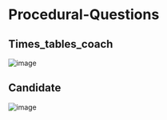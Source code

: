 # Procedural-Questions

## Times_tables_coach

![image](https://user-images.githubusercontent.com/67755960/148460929-a5e3bac3-f7d3-4ecb-b7c1-886e916719ba.png)

## Candidate

![image](https://user-images.githubusercontent.com/67755960/148461025-e23559ca-b854-42f5-af28-2ea7b239fb4b.png)
